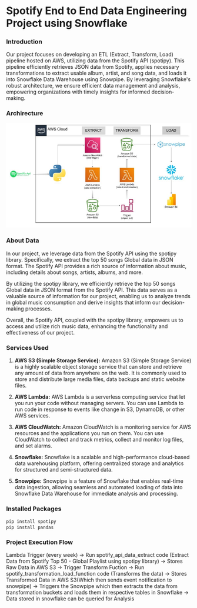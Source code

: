 # Spotify End to End Data Engineering Project using Snowflake

### Introduction
Our project focuses on developing an ETL (Extract, Transform, Load) pipeline hosted on AWS, utilizing data from the Spotify API (spotipy). This pipeline efficiently retrieves JSON data from Spotify, applies necessary transformations to extract usable album, artist, and song data, and loads it into Snowflake Data Warehouse using Snowpipe. By leveraging Snowflake's robust architecture, we ensure efficient data management and analysis, empowering organizations with timely insights for informed decision-making.

### Archirecture
![Architecture Diagram](https://github.com/atuljha062/spotify-end-to-end-data-engineering-project/blob/main/spotify-etl-using-snowflake-architecture-diagram.jpg)

### About Data
In our project, we leverage data from the Spotify API using the spotipy library. Specifically, we extract the top 50 songs Global data in JSON format. The Spotify API provides a rich source of information about music, including details about songs, artists, albums, and more.

By utilizing the spotipy library, we efficiently retrieve the top 50 songs Global data in JSON format from the Spotify API. This data serves as a valuable source of information for our project, enabling us to analyze trends in global music consumption and derive insights that inform our decision-making processes.

Overall, the Spotify API, coupled with the spotipy library, empowers us to access and utilize rich music data, enhancing the functionality and effectiveness of our project.

### Services Used
1. **AWS S3 (Simple Storage Service):** Amazon S3 (Simple Storage Service) is a highly scalable object storage service that can store and retrieve any amount of data from anywhere on the web. It is commonly used to store and distribute large media files, data backups and static website files.
  
2. **AWS Lambda:** AWS Lambda is a serverless computing service that let you run your code without managing servers. You can use Lambda to run code in response to events like change in S3, DynamoDB, or other AWS services.
   
3. **AWS CloudWatch:** Amazon CloudWatch is a monitoring service for AWS resources and the applications you run on them. You can use CloudWatch to collect and track metrics, collect and monitor log files, and set alarms.

4. **Snowflake:** Snowflake is a scalable and high-performance cloud-based data warehousing platform, offering centralized storage and analytics for structured and semi-structured data.

5. **Snowpipe:** Snowpipe is a feature of Snowflake that enables real-time data ingestion, allowing seamless and automated loading of data into Snowflake Data Warehouse for immediate analysis and processing.

### Installed Packages
```
pip install spotipy
pip install pandas
```

### Project Execution Flow
Lambda Trigger (every week) -> Run spotify_api_data_extract code (Extract Data from Spotify Top 50 - Global Playlist using spotipy library) -> Stores Raw Data in AWS S3 -> Trigger Transform Fuction -> Run spotify_transformation_load_function code (Transforms the data) -> Stores Transformed Data in AWS S3(Which then sends event notification to snowpipe) -> Triggers the Snowpipe which then extracts the data from transformation buckets and loads them in respective tables in Snowflake -> Data stored in snowflake can be queried for Analysis
